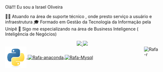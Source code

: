 Olá!!! Eu sou a Israel Oliveira

👨‍💻 Atuando na área de suporte técnico , onde presto serviço a usuário e infraestrutura 
🎓 Formado em Gestão da Tecnologia da Informação pela Unipê
🌱 Sigo me especializando na área de Business Inteligence ( Inteligência de Negócios) 

<div align="center">
  <a href="https://github.com/israel_oliveira">
  <img height="150em" src="https://github-readme-stats.vercel.app/api?username=IsraelOliveira&show_icons=true&theme=dracula&include_all_commits=true&count_private=true"/>
  <img height="150em" src="https://github-readme-stats.vercel.app/api/top-langs/?username=IsraelOliveira&layout=compact&langs_count=7&theme=dracula"/>
</div>
  
  <div> 
  
  <img align="center" alt="Rafa-Python" height="70" width="70" src="https://raw.githubusercontent.com/devicons/devicon/master/icons/python/python-original.svg">
  <img align="center" alt="Rafa-anaconda" height="70" width="70" src="https://cdn.jsdelivr.net/gh/devicons/devicon/icons/anaconda/anaconda-original-wordmark.svg" />
  <img align="center" alt="Rafa-Mysql" height="70" width="70" src="https://cdn.jsdelivr.net/gh/devicons/devicon/icons/mysql/mysql-original.svg" />
  <img align="right" alt="Rafa-r" height="50" width="50 src="https://cdn.jsdelivr.net/gh/devicons/devicon/icons/r/r-original.svg" />
  </div>
